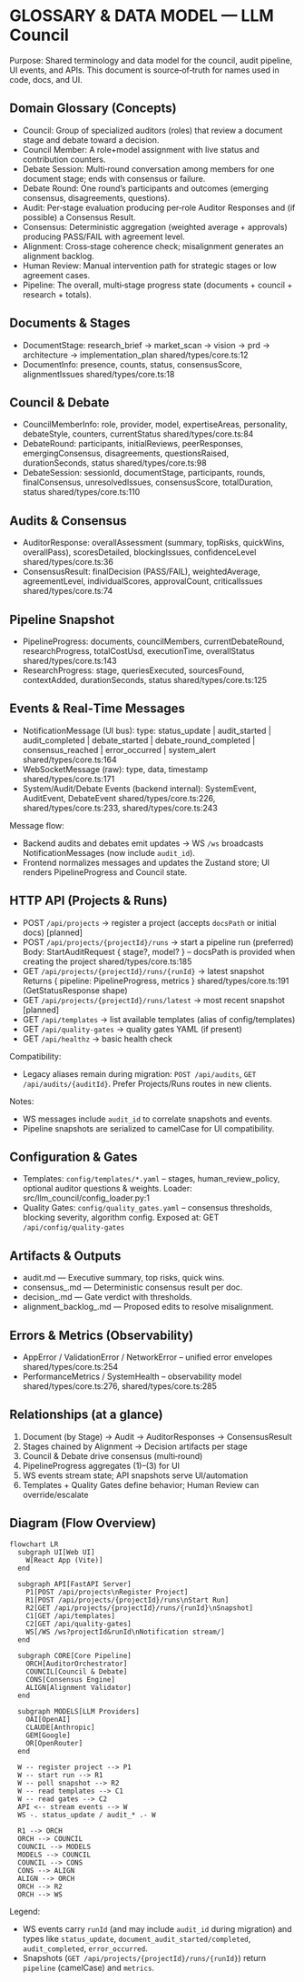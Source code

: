 # GLOSSARY & DATA MODEL — LLM Council

Purpose: Shared terminology and data model for the council, audit pipeline, UI events, and APIs. This document is source‑of‑truth for names used in code, docs, and UI.

## Domain Glossary (Concepts)

- Council: Group of specialized auditors (roles) that review a document stage and debate toward a decision.
- Council Member: A role+model assignment with live status and contribution counters.
- Debate Session: Multi‑round conversation among members for one document stage; ends with consensus or failure.
- Debate Round: One round’s participants and outcomes (emerging consensus, disagreements, questions).
- Audit: Per‑stage evaluation producing per‑role Auditor Responses and (if possible) a Consensus Result.
- Consensus: Deterministic aggregation (weighted average + approvals) producing PASS/FAIL with agreement level.
- Alignment: Cross‑stage coherence check; misalignment generates an alignment backlog.
- Human Review: Manual intervention path for strategic stages or low agreement cases.
- Pipeline: The overall, multi‑stage progress state (documents + council + research + totals).

## Documents & Stages

- DocumentStage: research_brief → market_scan → vision → prd → architecture → implementation_plan
  shared/types/core.ts:12
- DocumentInfo: presence, counts, status, consensusScore, alignmentIssues
  shared/types/core.ts:18

## Council & Debate

- CouncilMemberInfo: role, provider, model, expertiseAreas, personality, debateStyle, counters, currentStatus
  shared/types/core.ts:84
- DebateRound: participants, initialReviews, peerResponses, emergingConsensus, disagreements, questionsRaised, durationSeconds, status
  shared/types/core.ts:98
- DebateSession: sessionId, documentStage, participants, rounds, finalConsensus, unresolvedIssues, consensusScore, totalDuration, status
  shared/types/core.ts:110

## Audits & Consensus

- AuditorResponse: overallAssessment (summary, topRisks, quickWins, overallPass), scoresDetailed, blockingIssues, confidenceLevel
  shared/types/core.ts:36
- ConsensusResult: finalDecision (PASS/FAIL), weightedAverage, agreementLevel, individualScores, approvalCount, criticalIssues
  shared/types/core.ts:74

## Pipeline Snapshot

- PipelineProgress: documents, councilMembers, currentDebateRound, researchProgress, totalCostUsd, executionTime, overallStatus
  shared/types/core.ts:143
- ResearchProgress: stage, queriesExecuted, sourcesFound, contextAdded, durationSeconds, status
  shared/types/core.ts:125

## Events & Real‑Time Messages

- NotificationMessage (UI bus):
  type: status_update | audit_started | audit_completed | debate_started | debate_round_completed | consensus_reached | error_occurred | system_alert
  shared/types/core.ts:164
- WebSocketMessage (raw): type, data, timestamp
  shared/types/core.ts:171
- System/Audit/Debate Events (backend internal): SystemEvent, AuditEvent, DebateEvent
  shared/types/core.ts:226, shared/types/core.ts:233, shared/types/core.ts:243

Message flow:
- Backend audits and debates emit updates → WS `/ws` broadcasts NotificationMessages (now include `audit_id`).
- Frontend normalizes messages and updates the Zustand store; UI renders PipelineProgress and Council state.

## HTTP API (Projects & Runs)

- POST `/api/projects` → register a project (accepts `docsPath` or initial docs) [planned]
- POST `/api/projects/{projectId}/runs` → start a pipeline run (preferred)
  Body: StartAuditRequest { stage?, model? } – docsPath is provided when creating the project
  shared/types/core.ts:185
- GET `/api/projects/{projectId}/runs/{runId}` → latest snapshot
  Returns { pipeline: PipelineProgress, metrics }
  shared/types/core.ts:191 (GetStatusResponse shape)
- GET `/api/projects/{projectId}/runs/latest` → most recent snapshot [planned]
- GET `/api/templates` → list available templates (alias of config/templates)
- GET `/api/quality-gates` → quality gates YAML (if present)
- GET `/api/healthz` → basic health check

Compatibility:
- Legacy aliases remain during migration: `POST /api/audits`, `GET /api/audits/{auditId}`. Prefer Projects/Runs routes in new clients.

Notes:
- WS messages include `audit_id` to correlate snapshots and events.
- Pipeline snapshots are serialized to camelCase for UI compatibility.

## Configuration & Gates

- Templates: `config/templates/*.yaml` – stages, human_review_policy, optional auditor questions & weights.
  Loader: src/llm_council/config_loader.py:1
- Quality Gates: `config/quality_gates.yaml` – consensus thresholds, blocking severity, algorithm config.
  Exposed at: GET `/api/config/quality-gates`

## Artifacts & Outputs

- audit.md — Executive summary, top risks, quick wins.
- consensus_<DOC>.md — Deterministic consensus result per doc.
- decision_<STAGE>.md — Gate verdict with thresholds.
- alignment_backlog_<DOC>.md — Proposed edits to resolve misalignment.

## Errors & Metrics (Observability)

- AppError / ValidationError / NetworkError – unified error envelopes
  shared/types/core.ts:254
- PerformanceMetrics / SystemHealth – observability model
  shared/types/core.ts:276, shared/types/core.ts:285

## Relationships (at a glance)

1) Document (by Stage) → Audit → AuditorResponses → ConsensusResult
2) Stages chained by Alignment → Decision artifacts per stage
3) Council & Debate drive consensus (multi‑round)
4) PipelineProgress aggregates (1)–(3) for UI
5) WS events stream state; API snapshots serve UI/automation
6) Templates + Quality Gates define behavior; Human Review can override/escalate

## Diagram (Flow Overview)

```mermaid
flowchart LR
  subgraph UI[Web UI]
    W[React App (Vite)]
  end

  subgraph API[FastAPI Server]
    P1[POST /api/projects\nRegister Project]
    R1[POST /api/projects/{projectId}/runs\nStart Run]
    R2[GET /api/projects/{projectId}/runs/{runId}\nSnapshot]
    C1[GET /api/templates]
    C2[GET /api/quality-gates]
    WS[/WS /ws?projectId&runId\nNotification stream/]
  end

  subgraph CORE[Core Pipeline]
    ORCH[AuditorOrchestrator]
    COUNCIL[Council & Debate]
    CONS[Consensus Engine]
    ALIGN[Alignment Validator]
  end

  subgraph MODELS[LLM Providers]
    OAI[OpenAI]
    CLAUDE[Anthropic]
    GEM[Google]
    OR[OpenRouter]
  end

  W -- register project --> P1
  W -- start run --> R1
  W -- poll snapshot --> R2
  W -- read templates --> C1
  W -- read gates --> C2
  API <-- stream events --> W
  WS -. status_update / audit_* .- W

  R1 --> ORCH
  ORCH --> COUNCIL
  COUNCIL --> MODELS
  MODELS --> COUNCIL
  COUNCIL --> CONS
  CONS --> ALIGN
  ALIGN --> ORCH
  ORCH --> R2
  ORCH --> WS
```

Legend:
- WS events carry `runId` (and may include `audit_id` during migration) and types like `status_update`, `document_audit_started/completed`, `audit_completed`, `error_occurred`.
- Snapshots (`GET /api/projects/{projectId}/runs/{runId}`) return `pipeline` (camelCase) and `metrics`.
